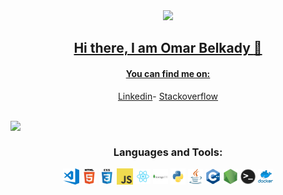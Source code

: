 <div align="center">
<a href="https://www.github.com/omarbelkady/GitHub-FrontPage">
<img src="https://i.github-camo.com/62baf239d17a85ea2fbf61ce5601fbd2e402aac1/68747470733a2f2f7261772e67697468756275736572636f6e74656e742e636f6d2f69736b616e6461726a616d696c2f636f6e766572742d68746d6c2d746f2d6a732f6d61737465722f696d672f636f6e766572742d68746d6c2d746f2d6a732e676966" width="400px" />

## Hi there, I am Omar Belkady :wave:
#### You can find me on:
[Linkedin](https://www.linkedin.com/in/omarbelkady)-
[Stackoverflow](http://www.stackoverflow.com/users/13684264/omar)

<br>
<a href="https://github.com/omarbelkady/GitHub-FrontPage">
	<img align="left" src="https://github-readme-stats.vercel.app/api?username=omarbelkady&show_icons=true&theme=radical" />
</a>

<br>






### Languages and Tools:

<img align="center" alt="Visual Studio Code" width="26px" src="https://raw.githubusercontent.com/github/explore/80688e429a7d4ef2fca1e82350fe8e3517d3494d/topics/visual-studio-code/visual-studio-code.png" />
<img align="center" alt="HTML5" width="24px" src="https://raw.githubusercontent.com/github/explore/80688e429a7d4ef2fca1e82350fe8e3517d3494d/topics/html/html.png" />
<img align="center" alt="CSS3" width="24px" src="https://raw.githubusercontent.com/github/explore/80688e429a7d4ef2fca1e82350fe8e3517d3494d/topics/css/css.png" />
<img align="center" alt="JavaScript" width="26px" src="https://raw.githubusercontent.com/github/explore/80688e429a7d4ef2fca1e82350fe8e3517d3494d/topics/javascript/javascript.png" />
<img align="center" alt="React" width="24px" src="https://raw.githubusercontent.com/github/explore/80688e429a7d4ef2fca1e82350fe8e3517d3494d/topics/react/react.png" />
<img align="center" alt="MongoDB" width="24px" src="https://raw.githubusercontent.com/github/explore/80688e429a7d4ef2fca1e82350fe8e3517d3494d/topics/mongodb/mongodb.png"/>
<img align="center" alt="Python" width="24px" height="26px" src="https://raw.githubusercontent.com/github/explore/80688e429a7d4ef2fca1e82350fe8e3517d3494d/topics/python/python.png" />
<img align="center" alt="Java" width="24px" src="https://raw.githubusercontent.com/github/explore/80688e429a7d4ef2fca1e82350fe8e3517d3494d/topics/java/java.png"/>
<img align="center" alt="C++" width="24x" src="https://raw.githubusercontent.com/github/explore/80688e429a7d4ef2fca1e82350fe8e3517d3494d/topics/cpp/cpp.png"/>
<img align="center" alt="NodeJS" width="24px" src="https://raw.githubusercontent.com/github/explore/80688e429a7d4ef2fca1e82350fe8e3517d3494d/topics/nodejs/nodejs.png"/>
<img align="center" alt="Terminal" width="24px" src="https://raw.githubusercontent.com/github/explore/80688e429a7d4ef2fca1e82350fe8e3517d3494d/topics/terminal/terminal.png" />
<img align="center" alt="Docker" width="24px" src= "https://raw.githubusercontent.com/github/explore/80688e429a7d4ef2fca1e82350fe8e3517d3494d/topics/docker/docker.png" />
